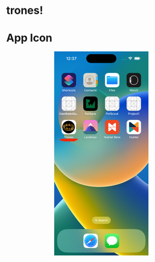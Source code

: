 # trones!

# App Icon
  <p align="center">
  <img src="https://github.com/diayan/trones/blob/main/Simulator%20Screen%20Shot%20-%20iPhone%2014%20Pro%20-%202022-10-28%20at%2000.37.15.png" width="250"/>
  </p>
